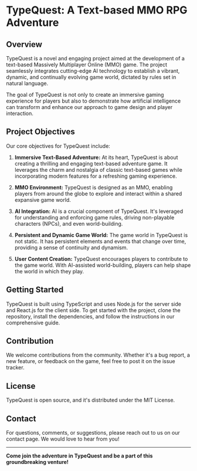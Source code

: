 # **TypeQuest: A Text-based MMO RPG Adventure**

## **Overview**

TypeQuest is a novel and engaging project aimed at the development of a text-based Massively Multiplayer Online (MMO) game. The project seamlessly integrates cutting-edge AI technology to establish a vibrant, dynamic, and continually evolving game world, dictated by rules set in natural language.

The goal of TypeQuest is not only to create an immersive gaming experience for players but also to demonstrate how artificial intelligence can transform and enhance our approach to game design and player interaction.

## **Project Objectives**

Our core objectives for TypeQuest include:

1. **Immersive Text-Based Adventure:** At its heart, TypeQuest is about creating a thrilling and engaging text-based adventure game. It leverages the charm and nostalgia of classic text-based games while incorporating modern features for a refreshing gaming experience.

2. **MMO Environment:** TypeQuest is designed as an MMO, enabling players from around the globe to explore and interact within a shared expansive game world.

3. **AI Integration:** AI is a crucial component of TypeQuest. It's leveraged for understanding and enforcing game rules, driving non-playable characters (NPCs), and even world-building.

4. **Persistent and Dynamic Game World:** The game world in TypeQuest is not static. It has persistent elements and events that change over time, providing a sense of continuity and dynamism.

5. **User Content Creation:** TypeQuest encourages players to contribute to the game world. With AI-assisted world-building, players can help shape the world in which they play.

## **Getting Started**

TypeQuest is built using TypeScript and uses Node.js for the server side and React.js for the client side. To get started with the project, clone the repository, install the dependencies, and follow the instructions in our comprehensive guide.

## **Contribution**

We welcome contributions from the community. Whether it's a bug report, a new feature, or feedback on the game, feel free to post it on the issue tracker.

## **License**

TypeQuest is open source, and it's distributed under the MIT License.

## **Contact**

For questions, comments, or suggestions, please reach out to us on our contact page. We would love to hear from you!

---

**Come join the adventure in TypeQuest and be a part of this groundbreaking venture!**